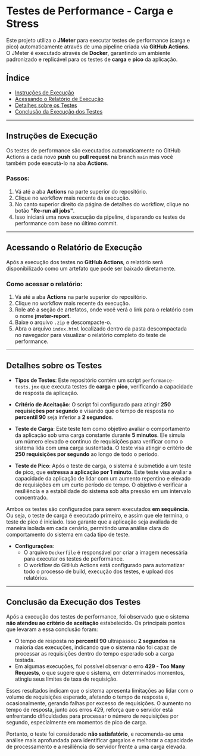 # Testes de Performance - Carga e Stress

Este projeto utiliza o **JMeter** para executar testes de performance (carga e pico) automaticamente através de uma pipeline criada via **GitHub Actions**. O JMeter é executado através de **Docker**, garantindo um ambiente padronizado e replicável para os testes de **carga** e **pico** da aplicação.

## Índice

-   [Instruções de Execução](#instruções-de-execução)
-   [Acessando o Relatório de Execução](#acessando-o-relatório-de-execução)
-   [Detalhes sobre os Testes](#detalhes-sobre-os-testes)
-   [Conclusão da Execução dos Testes](#conclusão-da-execução-dos-testes)

---

## Instruções de Execução

Os testes de performance são executados automaticamente no GitHub Actions a cada novo **push** ou **pull request** na branch `main` mas você também pode executá-lo na aba **Actions**.

### Passos:

1. Vá até a aba **Actions** na parte superior do repositório.
2. Clique no workflow mais recente da execução.
3. No canto superior direito da página de detalhes do workflow, clique no botão **"Re-run all jobs"**.
4. Isso iniciará uma nova execução da pipeline, disparando os testes de performance com base no último commit.

---

## Acessando o Relatório de Execução

Após a execução dos testes no **GitHub Actions**, o relatório será disponibilizado como um artefato que pode ser baixado diretamente.

### Como acessar o relatório:

1. Vá até a aba **Actions** na parte superior do repositório.
2. Clique no workflow mais recente da execução.
3. Role até a seção de artefatos, onde você verá o link para o relatório com o nome **jmeter-report**.
4. Baixe o arquivo `.zip` e descompacte-o.
5. Abra o arquivo `index.html` localizado dentro da pasta descompactada no navegador para visualizar o relatório completo do teste de performance.

---

## Detalhes sobre os Testes

-   **Tipos de Testes**: Este repositório contém um script `performance-tests.jmx` que executa testes de **carga** e **pico**, verificando a capacidade de resposta da aplicação.

-   **Critério de Aceitação**: O script foi configurado para atingir **250 requisições por segundo** e visando que o tempo de resposta no **percentil 90** seja inferior a **2 segundos**.

-   **Teste de Carga**: Este teste tem como objetivo avaliar o comportamento da aplicação sob uma carga constante durante **5 minutos**. Ele simula um número elevado e contínuo de requisições para verificar como o sistema lida com uma carga sustentada. O teste visa atingir o critério de **250 requisições por segundo** ao longo de todo o período.

-   **Teste de Pico**: Após o teste de carga, o sistema é submetido a um teste de pico, que **estressa a aplicação por 1 minuto**. Este teste visa avaliar a capacidade da aplicação de lidar com um aumento repentino e elevado de requisições em um curto período de tempo. O objetivo é verificar a resiliência e a estabilidade do sistema sob alta pressão em um intervalo concentrado.

Ambos os testes são configurados para serem executados **em sequência**. Ou seja, o teste de carga é executado primeiro, e assim que ele termina, o teste de pico é iniciado. Isso garante que a aplicação seja avaliada de maneira isolada em cada cenário, permitindo uma análise clara do comportamento do sistema em cada tipo de teste.

-   **Configurações**:
    -   O arquivo `Dockerfile` é responsável por criar a imagem necessária para executar os testes de performance.
    -   O workflow do GitHub Actions está configurado para automatizar todo o processo de build, execução dos testes, e upload dos relatórios.

---

## Conclusão da Execução dos Testes

Após a execução dos testes de performance, foi observado que o sistema **não atendeu ao critério de aceitação** estabelecido. Os principais pontos que levaram a essa conclusão foram:

-   O tempo de resposta no **percentil 90** ultrapassou **2 segundos** na maioria das execuções, indicando que o sistema não foi capaz de processar as requisições dentro do tempo esperado sob a carga testada.
-   Em algumas execuções, foi possível observar o erro **429 - Too Many Requests**, o que sugere que o sistema, em determinados momentos, atingiu seus limites de taxa de requisição.

Esses resultados indicam que o sistema apresenta limitações ao lidar com o volume de requisições esperado, afetando o tempo de resposta e, ocasionalmente, gerando falhas por excesso de requisições. O aumento no tempo de resposta, junto aos erros 429, reforça que o servidor está enfrentando dificuldades para processar o número de requisições por segundo, especialmente em momentos de pico de carga.

Portanto, o teste foi considerado **não satisfatório**, e recomenda-se uma análise mais aprofundada para identificar gargalos e melhorar a capacidade de processamento e a resiliência do servidor frente a uma carga elevada.
